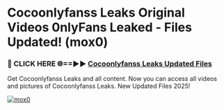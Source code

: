 # Cocoonlyfanss Leaks Original Videos 0nlyFans Leaked - Files Updated! (mox0)

<h3>🔴 CLICK HERE 🌐==►► <a href="https://tinyurl.com/3hn5wdd3" rel="nofollow">Cocoonlyfanss Leaks Updated Files</a></h3>

Get Cocoonlyfanss Leaks and all content. Now you can access all videos and pictures of Cocoonlyfanss Leaks. New Updated Files 2025!

[![mox0](https://i.imgur.com/4HnBqBT.gif)](https://tinyurl.com/3hn5wdd3)
